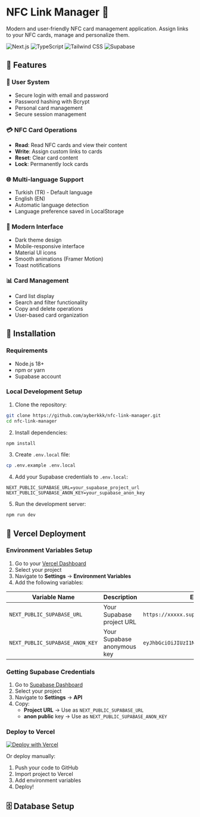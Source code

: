 # NFC Link Manager 🔗

Modern and user-friendly NFC card management application. Assign links to your NFC cards, manage and personalize them.

![Next.js](https://img.shields.io/badge/Next.js-15.5-black?style=for-the-badge&logo=next.js)
![TypeScript](https://img.shields.io/badge/TypeScript-5.0-blue?style=for-the-badge&logo=typescript)
![Tailwind CSS](https://img.shields.io/badge/Tailwind-3.0-38B2AC?style=for-the-badge&logo=tailwind-css)
![Supabase](https://img.shields.io/badge/Supabase-Database-3ECF8E?style=for-the-badge&logo=supabase)

## 📱 Features

### 🔐 User System
- Secure login with email and password
- Password hashing with Bcrypt
- Personal card management
- Secure session management

### 💳 NFC Card Operations
- **Read**: Read NFC cards and view their content
- **Write**: Assign custom links to cards
- **Reset**: Clear card content
- **Lock**: Permanently lock cards

### 🌐 Multi-language Support
- Turkish (TR) - Default language
- English (EN)
- Automatic language detection
- Language preference saved in LocalStorage

### 🎨 Modern Interface
- Dark theme design
- Mobile-responsive interface
- Material UI icons
- Smooth animations (Framer Motion)
- Toast notifications

### 📊 Card Management
- Card list display
- Search and filter functionality
- Copy and delete operations
- User-based card organization

## 🚀 Installation

### Requirements
- Node.js 18+
- npm or yarn
- Supabase account

### Local Development Setup

1. Clone the repository:
```bash
git clone https://github.com/ayberkkk/nfc-link-manager.git
cd nfc-link-manager
```

2. Install dependencies:
```bash
npm install
```

3. Create `.env.local` file:
```bash
cp .env.example .env.local
```

4. Add your Supabase credentials to `.env.local`:
```env
NEXT_PUBLIC_SUPABASE_URL=your_supabase_project_url
NEXT_PUBLIC_SUPABASE_ANON_KEY=your_supabase_anon_key
```

5. Run the development server:
```bash
npm run dev
```

## 🚀 Vercel Deployment

### Environment Variables Setup

1. Go to your [Vercel Dashboard](https://vercel.com/dashboard)
2. Select your project
3. Navigate to **Settings** → **Environment Variables**
4. Add the following variables:

| Variable Name | Description | Example |
|--------------|-------------|---------|
| `NEXT_PUBLIC_SUPABASE_URL` | Your Supabase project URL | `https://xxxxx.supabase.co` |
| `NEXT_PUBLIC_SUPABASE_ANON_KEY` | Your Supabase anonymous key | `eyJhbGciOiJIUzI1NiIsInR5cCI6IkpXVCJ9...` |

### Getting Supabase Credentials

1. Go to [Supabase Dashboard](https://app.supabase.com)
2. Select your project
3. Navigate to **Settings** → **API**
4. Copy:
   - **Project URL** → Use as `NEXT_PUBLIC_SUPABASE_URL`
   - **anon public** key → Use as `NEXT_PUBLIC_SUPABASE_ANON_KEY`

### Deploy to Vercel

[![Deploy with Vercel](https://vercel.com/button)](https://vercel.com/new/clone?repository-url=https://github.com/ayberkkk/nfc-link-manager)

Or deploy manually:

1. Push your code to GitHub
2. Import project to Vercel
3. Add environment variables
4. Deploy!

## 🗄️ Database Setup
